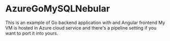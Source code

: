 # AzureGoMySQLNebular

This is an example of Go backend application with and Angular frontend
My VM is hosted in Azure cloud service and there's a pipeline setting if
you want to port it into yours.
